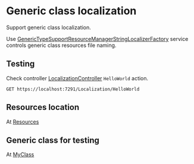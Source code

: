 # Generic class localization

Support generic class localization.

Use [GenericTypeSupportResourceManagerStringLocalizerFactory](GenericClassLocalization/Localization/GenericTypeSupportResourceManagerStringLocalizerFactory.cs)
service controls generic class resources file naming.

## Testing

Check controller [LocalizationController](GenericClassLocalization/Controllers/LocalizationController.cs) `HelloWorld`
action.

`GET https://localhost:7291/Localization/HelloWorld`

## Resources location

At [Resources](GenericClassLocalization/Resources)

## Generic class for testing

At [MyClass](GenericClassLocalization/Localization/MyClass.cs)